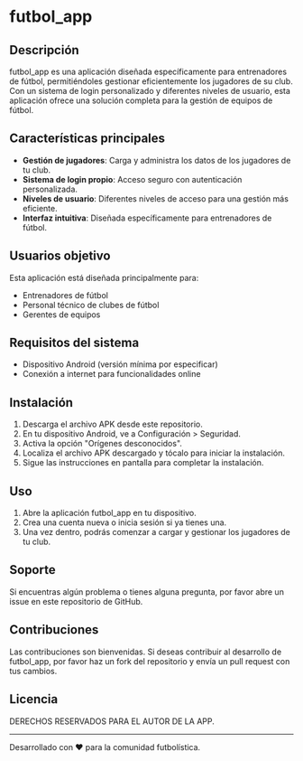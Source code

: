 # futbol_app

## Descripción
futbol_app es una aplicación diseñada específicamente para entrenadores de fútbol, permitiéndoles gestionar eficientemente los jugadores de su club. Con un sistema de login personalizado y diferentes niveles de usuario, esta aplicación ofrece una solución completa para la gestión de equipos de fútbol.

## Características principales
- **Gestión de jugadores**: Carga y administra los datos de los jugadores de tu club.
- **Sistema de login propio**: Acceso seguro con autenticación personalizada.
- **Niveles de usuario**: Diferentes niveles de acceso para una gestión más eficiente.
- **Interfaz intuitiva**: Diseñada específicamente para entrenadores de fútbol.

## Usuarios objetivo
Esta aplicación está diseñada principalmente para:
- Entrenadores de fútbol
- Personal técnico de clubes de fútbol
- Gerentes de equipos

## Requisitos del sistema
- Dispositivo Android (versión mínima por especificar)
- Conexión a internet para funcionalidades online

## Instalación
1. Descarga el archivo APK desde este repositorio.
2. En tu dispositivo Android, ve a Configuración > Seguridad.
3. Activa la opción "Orígenes desconocidos".
4. Localiza el archivo APK descargado y tócalo para iniciar la instalación.
5. Sigue las instrucciones en pantalla para completar la instalación.

## Uso
1. Abre la aplicación futbol_app en tu dispositivo.
2. Crea una cuenta nueva o inicia sesión si ya tienes una.
3. Una vez dentro, podrás comenzar a cargar y gestionar los jugadores de tu club.

## Soporte
Si encuentras algún problema o tienes alguna pregunta, por favor abre un issue en este repositorio de GitHub.

## Contribuciones
Las contribuciones son bienvenidas. Si deseas contribuir al desarrollo de futbol_app, por favor haz un fork del repositorio y envía un pull request con tus cambios.

## Licencia
DERECHOS RESERVADOS PARA EL AUTOR DE LA APP.

---

Desarrollado con ❤️ para la comunidad futbolística.